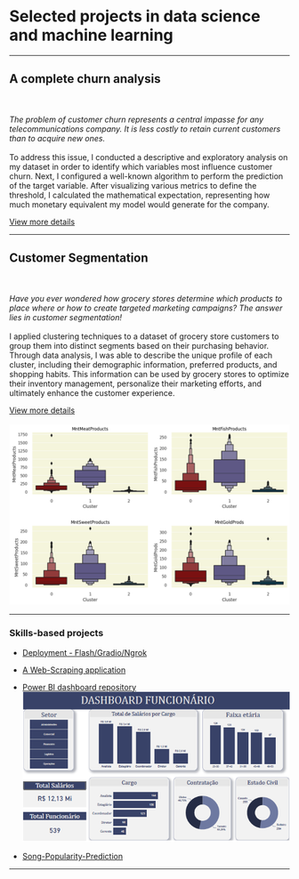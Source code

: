 # Selected projects in data science and machine learning

---

## A complete churn analysis
<br><br>
<em>The problem of customer churn represents a central impasse for any telecommunications company. It is less costly to retain current customers than to acquire new ones.</em> <br><br>
To address this issue, I conducted a descriptive and exploratory analysis on my dataset in order to identify which variables most influence customer churn. Next, I configured a well-known algorithm to perform the prediction of the target variable. After visualizing various metrics to define the threshold, I calculated the mathematical expectation, representing how much monetary equivalent my model would generate for the company.

[View more details](https://github.com/Arthurr-Victor/A-Complete-Churn-Analysis)

---

## Customer Segmentation
<br><br>
<em>Have you ever wondered how grocery stores determine which products to place where or how to create targeted marketing campaigns? The answer lies in customer segmentation!</em> <br><br>
I applied clustering techniques to a dataset of grocery store customers to group them into distinct segments based on their purchasing behavior. Through data analysis, I was able to describe the unique profile of each cluster, including their demographic information, preferred products, and shopping habits. This information can be used by grocery stores to optimize their inventory management, personalize their marketing efforts, and ultimately enhance the customer experience.

[View more details](https://github.com/Arthurr-Victor/Customer-Segmentation_Clustering)
<br><br>
<img src="images/Customer image.png?raw=true"/>

---

### Skills-based projects
- [Deployment - Flash/Gradio/Ngrok](https://github.com/Arthurr-Victor/Deployment-ML)
- [A Web-Scraping application](https://github.com/Arthurr-Victor/A-simple-WebScraping-Project/blob/main/WebScraping%20(1).ipynb)
- [Power BI dashboard repository](https://github.com/Arthurr-Victor/MyDashboards)
  <img src="images/DashboardFuncionario.png?raw=true"/>

- [Song-Popularity-Prediction](https://github.com/Arthurr-Victor/Song-Popularity-Prediction)


---




